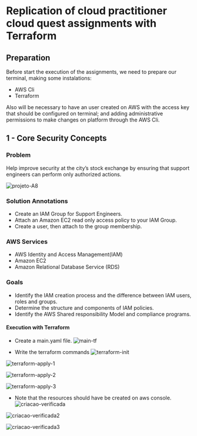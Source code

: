 # Replication of cloud practitioner cloud quest assignments with Terraform

## Preparation
Before start the execution of the assignments, we need to prepare our terminal, making some instalations:
- AWS Cli 
- Terraform

Also will be necessary to have an user created on AWS with the access key that should be configured on terminal; and adding administrative permissions to make changes on platform through the AWS Cli. 

## 1 - Core Security Concepts
### Problem
Help improve security at the city’s stock exchange by ensuring that support engineers can perform only authorized actions.

![projeto-A8](https://github.com/fabianafarias/aws-cloud-practitioner-cloud-quest-assignments-and-terraform/assets/47903743/2e3b8a92-13c7-4a7d-8f1b-fc94ae828bfa)

### Solution Annotations
- Create an IAM Group for Support Engineers.
- Attach an Amazon EC2 read only access policy to your IAM Group.
- Create a user, then attach to the group membership.
### AWS Services
- AWS Identity and Access Management(IAM)
- Amazon EC2
- Amazon Relational Database Service (RDS)
### Goals
- Identify the IAM creation process and the difference between IAM users, roles and groups.
- Determine the structure and components of IAM policies.
- Identify the AWS Shared responsibility Model and compliance programs. 

#### Execution with Terraform
- Create a main.yaml file.
![main-tf](https://github.com/fabianafarias/aws-cloud-practitioner-cloud-quest-assignments-and-terraform/assets/47903743/478a9f52-bfb0-4ca0-86fa-d475b470d720)

- Write the terraform commands 
![terraform-init](https://github.com/fabianafarias/aws-cloud-practitioner-cloud-quest-assignments-and-terraform/assets/47903743/80f392f3-4d19-498d-9aea-2f6d45adb94b)

![terraform-apply-1](https://github.com/fabianafarias/aws-cloud-practitioner-cloud-quest-assignments-and-terraform/assets/47903743/5434cc6f-a4d1-4fc8-9459-38f0e86a94e7)

![terraform-apply-2](https://github.com/fabianafarias/aws-cloud-practitioner-cloud-quest-assignments-and-terraform/assets/47903743/363a8bce-e573-4f50-99ca-b6f1cdbdc17d)

![terraform-apply-3](https://github.com/fabianafarias/aws-cloud-practitioner-cloud-quest-assignments-and-terraform/assets/47903743/af5f453c-392a-4fef-9d82-3ca40c09e262)

- Note that the resources should have be created on aws console.
![criacao-verificada](https://github.com/fabianafarias/aws-cloud-practitioner-cloud-quest-assignments-and-terraform/assets/47903743/939d9380-7a1b-4852-9468-fd0906f18bfc)

![criacao-verificada2](https://github.com/fabianafarias/aws-cloud-practitioner-cloud-quest-assignments-and-terraform/assets/47903743/52eacbfa-f2eb-4260-91bc-8aa0011d4a7f)

![criacao-verificada3](https://github.com/fabianafarias/aws-cloud-practitioner-cloud-quest-assignments-and-terraform/assets/47903743/eec4bdab-c4b9-4721-bba9-bf205120694f)

